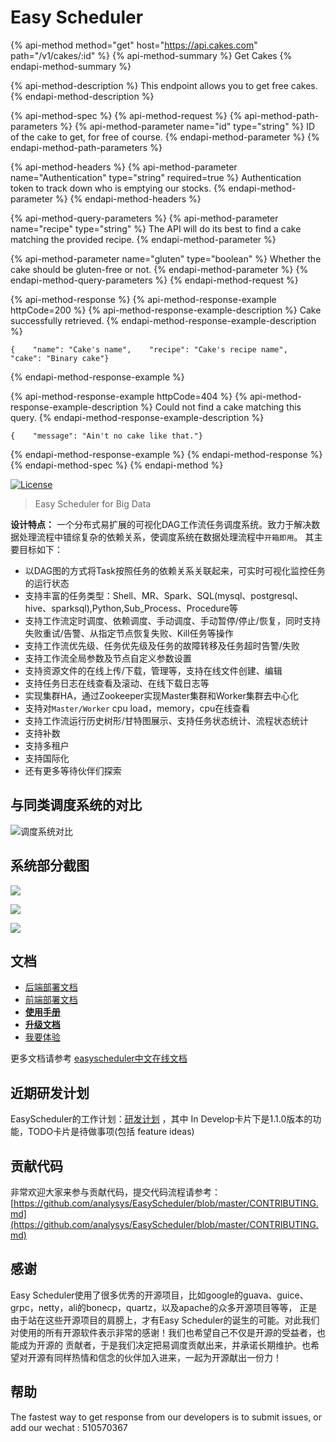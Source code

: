 # Easy Scheduler

{% api-method method="get" host="https://api.cakes.com" path="/v1/cakes/:id" %}
{% api-method-summary %}
Get Cakes
{% endapi-method-summary %}

{% api-method-description %}
This endpoint allows you to get free cakes.
{% endapi-method-description %}

{% api-method-spec %}
{% api-method-request %}
{% api-method-path-parameters %}
{% api-method-parameter name="id" type="string" %}
ID of the cake to get, for free of course.
{% endapi-method-parameter %}
{% endapi-method-path-parameters %}

{% api-method-headers %}
{% api-method-parameter name="Authentication" type="string" required=true %}
Authentication token to track down who is emptying our stocks.
{% endapi-method-parameter %}
{% endapi-method-headers %}

{% api-method-query-parameters %}
{% api-method-parameter name="recipe" type="string" %}
The API will do its best to find a cake matching the provided recipe.
{% endapi-method-parameter %}

{% api-method-parameter name="gluten" type="boolean" %}
Whether the cake should be gluten-free or not.
{% endapi-method-parameter %}
{% endapi-method-query-parameters %}
{% endapi-method-request %}

{% api-method-response %}
{% api-method-response-example httpCode=200 %}
{% api-method-response-example-description %}
Cake successfully retrieved.
{% endapi-method-response-example-description %}

```
{    "name": "Cake's name",    "recipe": "Cake's recipe name",    "cake": "Binary cake"}
```
{% endapi-method-response-example %}

{% api-method-response-example httpCode=404 %}
{% api-method-response-example-description %}
Could not find a cake matching this query.
{% endapi-method-response-example-description %}

```
{    "message": "Ain't no cake like that."}
```
{% endapi-method-response-example %}
{% endapi-method-response %}
{% endapi-method-spec %}
{% endapi-method %}

[![License](https://img.shields.io/badge/license-Apache%202-4EB1BA.svg)](https://www.apache.org/licenses/LICENSE-2.0.html)

> Easy Scheduler for Big Data

**设计特点：** 一个分布式易扩展的可视化DAG工作流任务调度系统。致力于解决数据处理流程中错综复杂的依赖关系，使调度系统在数据处理流程中`开箱即用`。 其主要目标如下：

* 以DAG图的方式将Task按照任务的依赖关系关联起来，可实时可视化监控任务的运行状态
* 支持丰富的任务类型：Shell、MR、Spark、SQL\(mysql、postgresql、hive、sparksql\),Python,Sub\_Process、Procedure等
* 支持工作流定时调度、依赖调度、手动调度、手动暂停/停止/恢复，同时支持失败重试/告警、从指定节点恢复失败、Kill任务等操作
* 支持工作流优先级、任务优先级及任务的故障转移及任务超时告警/失败
* 支持工作流全局参数及节点自定义参数设置
* 支持资源文件的在线上传/下载，管理等，支持在线文件创建、编辑
* 支持任务日志在线查看及滚动、在线下载日志等
* 实现集群HA，通过Zookeeper实现Master集群和Worker集群去中心化
* 支持对`Master/Worker` cpu load，memory，cpu在线查看
* 支持工作流运行历史树形/甘特图展示、支持任务状态统计、流程状态统计
* 支持补数
* 支持多租户
* 支持国际化
* 还有更多等待伙伴们探索

## 与同类调度系统的对比

![&#x8C03;&#x5EA6;&#x7CFB;&#x7EDF;&#x5BF9;&#x6BD4;](http://geek.analysys.cn/static/upload/47/2019-03-01/9609ca82-cf8b-4d91-8dc0-0e2805194747.jpeg)

## 系统部分截图

![](http://geek.analysys.cn/static/upload/221/2019-03-29/0a9dea80-fb02-4fa5-a812-633b67035ffc.jpeg)

![](http://geek.analysys.cn/static/upload/221/2019-04-01/83686def-a54f-4169-8cae-77b1f8300cc1.png)

![](http://geek.analysys.cn/static/upload/221/2019-03-29/83c937c7-1793-4d7a-aa28-b98460329fe0.jpeg)

## 文档

* [后端部署文档](https://analysys.github.io/easyscheduler_docs_cn/后端部署文档.html)
* [前端部署文档](https://analysys.github.io/easyscheduler_docs_cn/前端部署文档.html)
* [**使用手册**](https://analysys.github.io/easyscheduler_docs_cn/系统使用手册.html?_blank)
* [**升级文档**](https://analysys.github.io/easyscheduler_docs_cn/升级文档.html?_blank)
* [我要体验](http://52.82.13.76:8888)

更多文档请参考 [easyscheduler中文在线文档](https://analysys.github.io/easyscheduler_docs_cn/)

## 近期研发计划

EasyScheduler的工作计划：[研发计划](https://github.com/analysys/EasyScheduler/projects/1) ，其中 In Develop卡片下是1.1.0版本的功能，TODO卡片是待做事项\(包括 feature ideas\)

## 贡献代码

非常欢迎大家来参与贡献代码，提交代码流程请参考： [https://github.com/analysys/EasyScheduler/blob/master/CONTRIBUTING.md](https://github.com/analysys/EasyScheduler/blob/master/CONTRIBUTING.md)

## 感谢

Easy Scheduler使用了很多优秀的开源项目，比如google的guava、guice、grpc，netty，ali的bonecp，quartz，以及apache的众多开源项目等等， 正是由于站在这些开源项目的肩膀上，才有Easy Scheduler的诞生的可能。对此我们对使用的所有开源软件表示非常的感谢！我们也希望自己不仅是开源的受益者，也能成为开源的 贡献者，于是我们决定把易调度贡献出来，并承诺长期维护。也希望对开源有同样热情和信念的伙伴加入进来，一起为开源献出一份力！

## 帮助

The fastest way to get response from our developers is to submit issues, or add our wechat : 510570367

